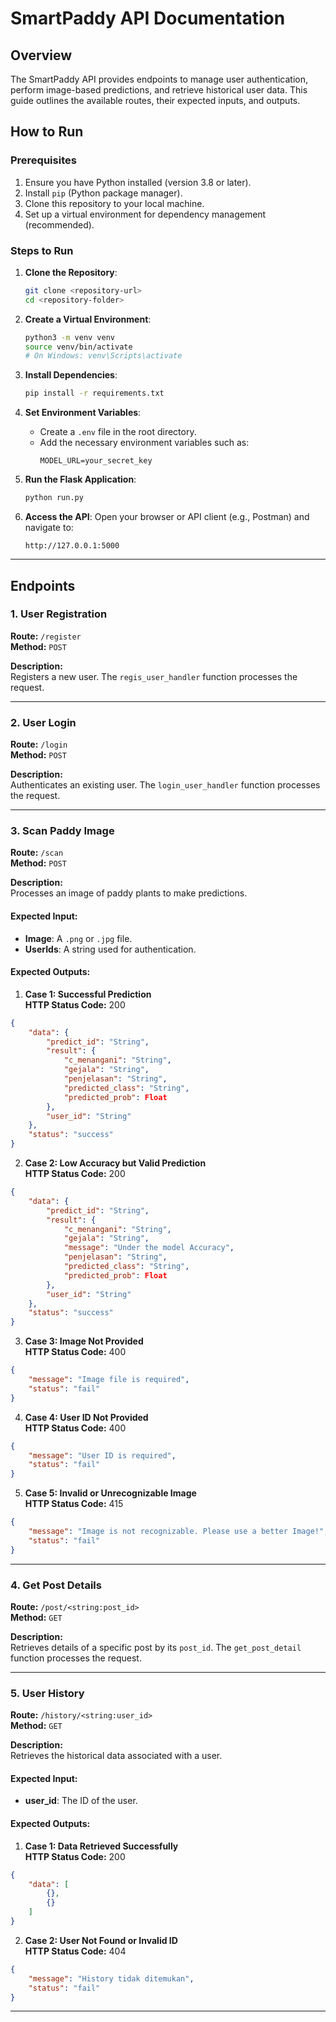 # SmartPaddy API Documentation

## Overview
The SmartPaddy API provides endpoints to manage user authentication, perform image-based predictions, and retrieve historical user data. This guide outlines the available routes, their expected inputs, and outputs.

## How to Run

### Prerequisites
1. Ensure you have Python installed (version 3.8 or later).
2. Install `pip` (Python package manager).
3. Clone this repository to your local machine.
4. Set up a virtual environment for dependency management (recommended).

### Steps to Run

1. **Clone the Repository**:
   ```bash
   git clone <repository-url>
   cd <repository-folder>
   ```

2. **Create a Virtual Environment**:
   ```bash
   python3 -m venv venv
   source venv/bin/activate  
   # On Windows: venv\Scripts\activate
   ```

3. **Install Dependencies**:
   ```bash
   pip install -r requirements.txt
   ```

4. **Set Environment Variables**:
   - Create a `.env` file in the root directory.
   - Add the necessary environment variables such as:
     ```env
     MODEL_URL=your_secret_key
     ```

5. **Run the Flask Application**:
   ```bash
   python run.py
   ```

6. **Access the API**:
   Open your browser or API client (e.g., Postman) and navigate to:
   ```
   http://127.0.0.1:5000
   ```


---

## Endpoints

### 1. **User Registration**
**Route:** `/register`  
**Method:** `POST`

**Description:**  
Registers a new user. The `regis_user_handler` function processes the request.

---

### 2. **User Login**
**Route:** `/login`  
**Method:** `POST`

**Description:**  
Authenticates an existing user. The `login_user_handler` function processes the request.

---

### 3. **Scan Paddy Image**
**Route:** `/scan`  
**Method:** `POST`

**Description:**  
Processes an image of paddy plants to make predictions.

#### Expected Input:
- **Image**: A `.png` or `.jpg` file.
- **UserIds**: A string used for authentication.

#### Expected Outputs:

1. **Case 1: Successful Prediction**  
**HTTP Status Code:** 200
```json
{
    "data": {
        "predict_id": "String",
        "result": {
            "c_menangani": "String",
            "gejala": "String",
            "penjelasan": "String",
            "predicted_class": "String",
            "predicted_prob": Float
        },
        "user_id": "String"
    },
    "status": "success"
}
```

2. **Case 2: Low Accuracy but Valid Prediction**  
**HTTP Status Code:** 200
```json
{
    "data": {
        "predict_id": "String",
        "result": {
            "c_menangani": "String",
            "gejala": "String",
            "message": "Under the model Accuracy",
            "penjelasan": "String",
            "predicted_class": "String",
            "predicted_prob": Float
        },
        "user_id": "String"
    },
    "status": "success"
}
```

3. **Case 3: Image Not Provided**  
**HTTP Status Code:** 400
```json
{
    "message": "Image file is required",
    "status": "fail"
}
```

4. **Case 4: User ID Not Provided**  
**HTTP Status Code:** 400
```json
{
    "message": "User ID is required",
    "status": "fail"
}
```

5. **Case 5: Invalid or Unrecognizable Image**  
**HTTP Status Code:** 415
```json
{
    "message": "Image is not recognizable. Please use a better Image!",
    "status": "fail"
}
```

---

### 4. **Get Post Details**
**Route:** `/post/<string:post_id>`  
**Method:** `GET`

**Description:**  
Retrieves details of a specific post by its `post_id`. The `get_post_detail` function processes the request.

---

### 5. **User History**
**Route:** `/history/<string:user_id>`  
**Method:** `GET`

**Description:**  
Retrieves the historical data associated with a user.

#### Expected Input:
- **user_id**: The ID of the user.

#### Expected Outputs:

1. **Case 1: Data Retrieved Successfully**  
**HTTP Status Code:** 200
```json
{
    "data": [
        {},
        {}
    ]
}
```

2. **Case 2: User Not Found or Invalid ID**  
**HTTP Status Code:** 404
```json
{
    "message": "History tidak ditemukan",
    "status": "fail"
}
```

---




